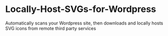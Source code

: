# Locally-Host-SVGs-for-Wordpress
Automatically scans your Wordpress site, then downloads and locally hosts SVG icons from remote third party services
